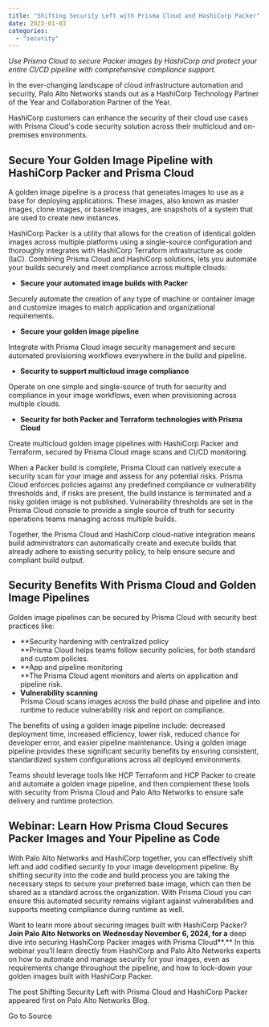 ```yaml
---
title: "Shifting Security Left with Prisma Cloud and HashiCorp Packer"
date: 2025-01-03
categories: 
  - "security"
---
```


_Use Prisma Cloud to secure Packer images by HashiCorp and protect your entire CI/CD pipeline with comprehensive compliance support._

In the ever-changing landscape of cloud infrastructure automation and security, Palo Alto Networks stands out as a HashiCorp Technology Partner of the Year and Collaboration Partner of the Year.

HashiCorp customers can enhance the security of their cloud use cases with Prisma Cloud's code security solution across their multicloud and on-premises environments.

## Secure Your Golden Image Pipeline with HashiCorp Packer and Prisma Cloud

A golden image pipeline is a process that generates images to use as a base for deploying applications. These images, also known as master images, clone images, or baseline images, are snapshots of a system that are used to create new instances.

HashiCorp Packer is a utility that allows for the creation of identical golden images across multiple platforms using a single-source configuration and thoroughly integrates with HashiCorp Terraform infrastructure as code (IaC). Combining Prisma Cloud and HashiCorp solutions, lets you automate your builds securely and meet compliance across multiple clouds:

- **Secure your automated image builds with Packer**

Securely automate the creation of any type of machine or container image and customize images to match application and organizational requirements.

- **Secure your golden image pipeline**

Integrate with Prisma Cloud image security management and secure automated provisioning workflows everywhere in the build and pipeline.

- **Security to support multicloud image compliance**

Operate on one simple and single-source of truth for security and compliance in your image workflows, even when provisioning across multiple clouds.

- **Security for both Packer and Terraform technologies with Prisma Cloud**

Create multicloud golden image pipelines with HashiCorp Packer and Terraform, secured by Prisma Cloud image scans and CI/CD monitoring.

When a Packer build is complete, Prisma Cloud can natively execute a security scan for your image and assess for any potential risks. Prisma Cloud enforces policies against any predefined compliance or vulnerability thresholds and, if risks are present, the build instance is terminated and a risky golden image is not published. Vulnerability thresholds are set in the Prisma Cloud console to provide a single source of truth for security operations teams managing across multiple builds.

Together, the Prisma Cloud and HashiCorp cloud-native integration means build administrators can automatically create and execute builds that already adhere to existing security policy, to help ensure secure and compliant build output.

## Security Benefits With Prisma Cloud and Golden Image Pipelines

Golden image pipelines can be secured by Prisma Cloud with security best practices like:

- **Security hardening with centralized policy  
    **Prisma Cloud helps teams follow security policies, for both standard and custom policies.
- **App and pipeline monitoring  
    **The Prisma Cloud agent monitors and alerts on application and pipeline risk.
- **Vulnerability scanning**  
    Prisma Cloud scans images across the build phase and pipeline and into runtime to reduce vulnerability risk and report on compliance.

The benefits of using a golden image pipeline include: decreased deployment time, increased efficiency, lower risk, reduced chance for developer error, and easier pipeline maintenance. Using a golden image pipeline provides these significant security benefits by ensuring consistent, standardized system configurations across all deployed environments.

Teams should leverage tools like HCP Terraform and HCP Packer to create and automate a golden image pipeline, and then complement these tools with security from Prisma Cloud and Palo Alto Networks to ensure safe delivery and runtime protection.

## Webinar: Learn How Prisma Cloud Secures Packer Images and Your Pipeline as Code

With Palo Alto Networks and HashiCorp together, you can effectively shift left and add codified security to your image development pipeline. By shifting security into the code and build process you are taking the necessary steps to secure your preferred base image, which can then be shared as a standard across the organization. With Prisma Cloud you can ensure this automated security remains vigilant against vulnerabilities and supports meeting compliance during runtime as well.

Want to learn more about securing images built with HashiCorp Packer? **Join Palo Alto Networks on Wednesday November 6, 2024, for a** deep dive into securing HashiCorp Packer images with Prisma Cloud**.** In this webinar you’ll learn directly from HashiCorp and Palo Alto Networks experts on how to automate and manage security for your images, even as requirements change throughout the pipeline, and how to lock-down your golden images built with HashiCorp Packer.

The post Shifting Security Left with Prisma Cloud and HashiCorp Packer appeared first on Palo Alto Networks Blog.

Go to Source
